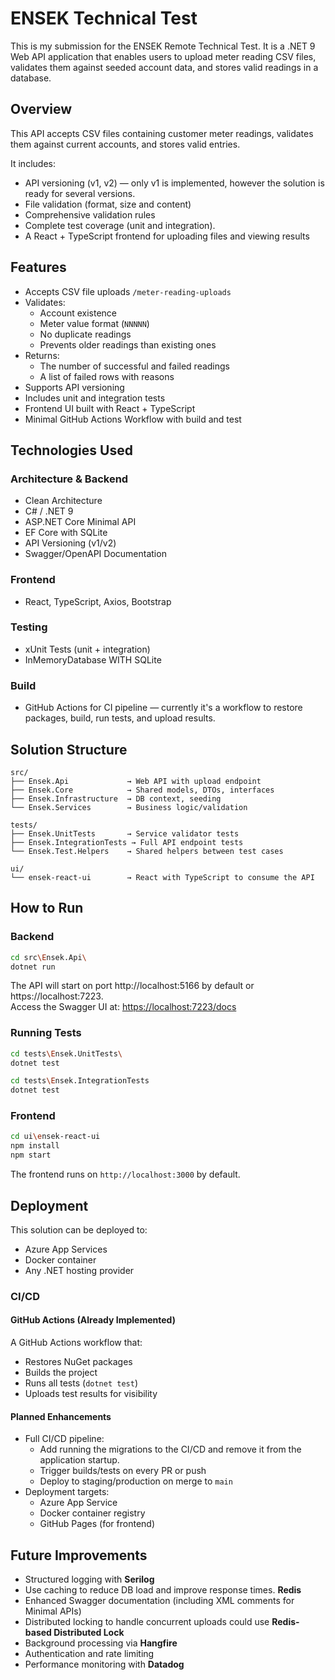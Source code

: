 # ENSEK Technical Test

This is my submission for the ENSEK Remote Technical Test. It is a .NET 9 Web API application that enables users to upload meter reading CSV files, validates them against seeded account data, and stores valid readings in a database.

## Overview

This API accepts CSV files containing customer meter readings, validates them against current accounts, and stores valid entries.

It includes:

- API versioning (v1, v2) — only v1 is implemented,  however the solution is ready for several versions.  
- File validation (format, size and content)  
- Comprehensive validation rules  
- Complete test coverage (unit and integration).  
- A React + TypeScript frontend for uploading files and viewing results  

## Features

- Accepts CSV file uploads `/meter-reading-uploads`
- Validates:
  - Account existence
  - Meter value format (`NNNNN`)
  - No duplicate readings
  - Prevents older readings than existing ones
- Returns:
  - The number of successful and failed readings
  - A list of failed rows with reasons
- Supports API versioning
- Includes unit and integration tests
- Frontend UI built with React + TypeScript
- Minimal GitHub Actions Workflow with build and test

## Technologies Used

### Architecture & Backend

- Clean Architecture  
- C# / .NET 9  
- ASP.NET Core Minimal API  
- EF Core with SQLite  
- API Versioning (v1/v2)  
- Swagger/OpenAPI Documentation  

### Frontend

- React, TypeScript, Axios, Bootstrap

### Testing

- xUnit Tests (unit + integration)  
- InMemoryDatabase WITH SQLite

### Build

- GitHub Actions for CI pipeline — currently it's a workflow to restore packages, build, run tests, and upload results.

## Solution Structure

```
src/
├── Ensek.Api             → Web API with upload endpoint
├── Ensek.Core            → Shared models, DTOs, interfaces
├── Ensek.Infrastructure  → DB context, seeding
└── Ensek.Services        → Business logic/validation

tests/
├── Ensek.UnitTests       → Service validator tests
├── Ensek.IntegrationTests → Full API endpoint tests
└── Ensek.Test.Helpers    → Shared helpers between test cases 

ui/
└── ensek-react-ui        → React with TypeScript to consume the API
```

## How to Run

### Backend

```bash
cd src\Ensek.Api\
dotnet run
```

The API will start on port  http://localhost:5166 by default or https://localhost:7223.  
Access the Swagger UI at: [https://localhost:7223/docs](https://localhost:7223/docs)

### Running Tests

```bash
cd tests\Ensek.UnitTests\
dotnet test

cd tests\Ensek.IntegrationTests
dotnet test
```

### Frontend

```bash
cd ui\ensek-react-ui
npm install
npm start
```

The frontend runs on `http://localhost:3000` by default.

## Deployment

This solution can be deployed to:

- Azure App Services  
- Docker container  
- Any .NET hosting provider  

### CI/CD

#### GitHub Actions (Already Implemented)

A GitHub Actions workflow that:

- Restores NuGet packages  
- Builds the project  
- Runs all tests (`dotnet test`)  
- Uploads test results for visibility  

#### Planned Enhancements

- Full CI/CD pipeline:
  - Add running the migrations to the CI/CD and remove it from the application startup.
  - Trigger builds/tests on every PR or push  
  - Deploy to staging/production on merge to `main`
- Deployment targets:
  - Azure App Service  
  - Docker container registry  
  - GitHub Pages (for frontend)  

## Future Improvements

- Structured logging with **Serilog** 
- Use caching to reduce DB load and improve response times. **Redis**
- Enhanced Swagger documentation (including XML comments for Minimal APIs)  
- Distributed locking to handle concurrent uploads could use **Redis-based Distributed Lock**
- Background processing via **Hangfire**  
- Authentication and rate limiting 
- Performance monitoring with **Datadog**